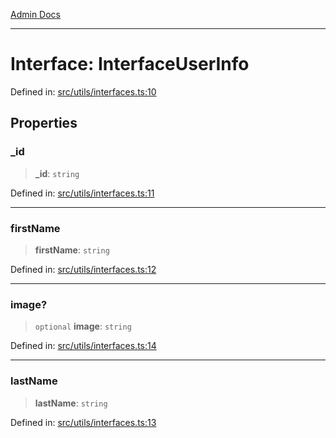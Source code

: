 [Admin Docs](/)

***

# Interface: InterfaceUserInfo

Defined in: [src/utils/interfaces.ts:10](https://github.com/abhassen44/talawa-admin/blob/285f7384c3d26b5028a286d84f89b85120d130a2/src/utils/interfaces.ts#L10)

## Properties

### \_id

> **\_id**: `string`

Defined in: [src/utils/interfaces.ts:11](https://github.com/abhassen44/talawa-admin/blob/285f7384c3d26b5028a286d84f89b85120d130a2/src/utils/interfaces.ts#L11)

***

### firstName

> **firstName**: `string`

Defined in: [src/utils/interfaces.ts:12](https://github.com/abhassen44/talawa-admin/blob/285f7384c3d26b5028a286d84f89b85120d130a2/src/utils/interfaces.ts#L12)

***

### image?

> `optional` **image**: `string`

Defined in: [src/utils/interfaces.ts:14](https://github.com/abhassen44/talawa-admin/blob/285f7384c3d26b5028a286d84f89b85120d130a2/src/utils/interfaces.ts#L14)

***

### lastName

> **lastName**: `string`

Defined in: [src/utils/interfaces.ts:13](https://github.com/abhassen44/talawa-admin/blob/285f7384c3d26b5028a286d84f89b85120d130a2/src/utils/interfaces.ts#L13)
